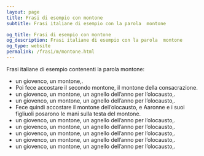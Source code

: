 ```yaml
---
layout: page
title: Frasi di esempio con montone 
subtitle: Frasi italiane di esempio con la parola  montone

og_title: Frasi di esempio con montone 
og_description: Frasi italiane di esempio con la parola  montone
og_type: website
permalink: /frasi/m/montone.html
---
```


Frasi italiane di esempio contenenti la parola montone:


- un giovenco, un montone,.
- Poi fece accostare il secondo montone, il montone della consacrazione.
- un giovenco, un montone, un agnello dell’anno per l’olocausto,.
- un giovenco, un montone, un agnello dell’anno per l’olocausto,.
- Fece quindi accostare il montone dell’olocausto, e Aaronne e i suoi figliuoli posarono le mani sulla testa del montone.
- un giovenco, un montone, un agnello dell’anno per l’olocausto,.
- un giovenco, un montone, un agnello dell’anno per l’olocausto,.
- un giovenco, un montone, un agnello dell’anno per l’olocausto,.
- un giovenco, un montone, un agnello dell’anno per l’olocausto,.
- un giovenco, un montone, un agnello dell’anno per l’olocausto,.
